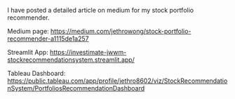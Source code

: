 I have posted a detailed article on medium for my stock portfolio recommender.

Medium page: <https://medium.com/jethrowong/stock-portfolio-recommender-a1115de1a257>

Streamlit App: <https://investimate-jwwm-stockrecommendationsystem.streamlit.app/>

Tableau Dashboard: <https://public.tableau.com/app/profile/jethro8602/viz/StockRecommendationSystem/PortfoliosRecommendationDashboard>
